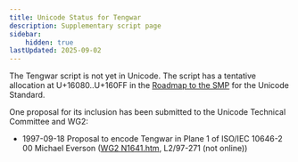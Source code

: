 ```yaml
---
title: Unicode Status for Tengwar
description: Supplementary script page
sidebar:
    hidden: true
lastUpdated: 2025-09-02
---
```


The Tengwar script is not yet in Unicode. The script has a tentative allocation at U+16080..U+160FF in the [Roadmap to the SMP](http://www.unicode.org/roadmaps/smp/) for the Unicode Standard. 

One proposal for its inclusion has been submitted to the Unicode Technical Committee and WG2:

- 1997-09-18 Proposal to encode Tengwar in Plane 1 of ISO/IEC 10646-2 00 Michael Everson ([WG2 N1641.htm](https://www.unicode.org/wg2/docs/n1641/n1641.htm), L2/97-271 (not online))

[comment]: # (end of intro)

[comment]: # (start of blocks)



[comment]: # (end of blocks)

[comment]: # (start of chars)



[comment]: # (end of chars)

[comment]: # (start of rest)


